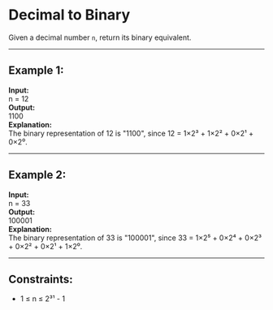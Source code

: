 # Decimal to Binary

Given a decimal number `n`, return its binary equivalent.

---

## Example 1:

**Input:**  
n = 12  
**Output:**  
1100  
**Explanation:**  
The binary representation of 12 is "1100", since 12 = 1×2³ + 1×2² + 0×2¹ + 0×2⁰.

---

## Example 2:

**Input:**  
n = 33  
**Output:**  
100001  
**Explanation:**  
The binary representation of 33 is "100001", since 33 = 1×2⁵ + 0×2⁴ + 0×2³ + 0×2² + 0×2¹ + 1×2⁰.

---

## Constraints:

- 1 ≤ n ≤ 2³¹ - 1

